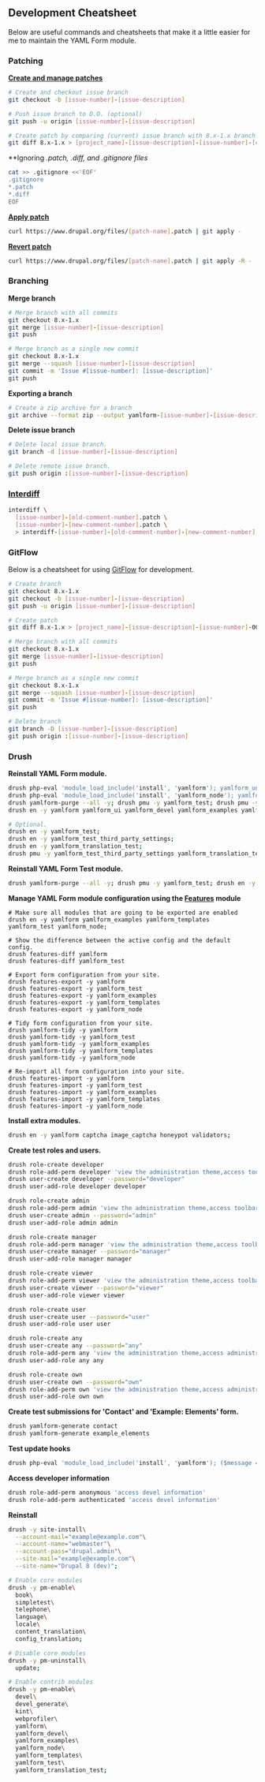 Development Cheatsheet
----------------------

Below are useful commands and cheatsheets that make it a little easier for
me to maintain the YAML Form module.

### Patching

**[Create and manage patches](https://www.drupal.org/node/707484)**

```bash
# Create and checkout issue branch
git checkout -b [issue-number]-[issue-description]

# Push issue branch to D.O. (optional)
git push -u origin [issue-number]-[issue-description]

# Create patch by comparing (current) issue branch with 8.x-1.x branch 
git diff 8.x-1.x > [project_name]-[issue-description]-[issue-number]-[comment-number]-[drupal-version].patch
```

**Ignoring *.patch, *.diff, and .gitignore files**

```bash
cat >> .gitignore <<'EOF'
.gitignore
*.patch
*.diff
EOF
```
**[Apply patch](https://www.drupal.org/node/1399218)**

```bash
curl https://www.drupal.org/files/[patch-name].patch | git apply -
```

**[Revert patch](https://www.drupal.org/patch/reverse)**

```bash
curl https://www.drupal.org/files/[patch-name].patch | git apply -R -
```

### Branching

**Merge branch**

```bash
# Merge branch with all commits
git checkout 8.x-1.x
git merge [issue-number]-[issue-description]
git push

# Merge branch as a single new commit
git checkout 8.x-1.x
git merge --squash [issue-number]-[issue-description]
git commit -m 'Issue #[issue-number]: [issue-description]'
git push
```
**Exporting a branch**

```bash
# Create a zip archive for a branch
git archive --format zip --output yamlform-[issue-number]-[issue-description].zip [issue-number]-[issue-description]
```

**Delete issue branch**

```bash
# Delete local issue branch.
git branch -d [issue-number]-[issue-description] 

# Delete remote issue branch.
git push origin :[issue-number]-[issue-description]
```

### [Interdiff](https://www.drupal.org/documentation/git/interdiff)

```bash
interdiff \
  [issue-number]-[old-comment-number].patch \
  [issue-number]-[new-comment-number].patch \
  > interdiff-[issue-number]-[old-comment-number]-[new-comment-number].txt
```

### GitFlow

Below is a cheatsheet for using [GitFlow](https://www.drupal.org/node/2406727) 
for development. 

```bash
# Create branch
git checkout 8.x-1.x
git checkout -b [issue-number]-[issue-description]
git push -u origin [issue-number]-[issue-description]

# Create patch
git diff 8.x-1.x > [project_name]-[issue-description]-[issue-number]-00.patch

# Merge branch with all commits
git checkout 8.x-1.x
git merge [issue-number]-[issue-description]
git push

# Merge branch as a single new commit
git checkout 8.x-1.x
git merge --squash [issue-number]-[issue-description]
git commit -m 'Issue #[issue-number]: [issue-description]'
git push

# Delete branch
git branch -D [issue-number]-[issue-description]
git push origin :[issue-number]-[issue-description]
```

### Drush 

**Reinstall YAML Form module.**

```bash
drush php-eval 'module_load_include('install', 'yamlform'); yamlform_uninstall();'; drush cron;
drush php-eval 'module_load_include('install', 'yamlform_node'); yamlform_node_uninstall();'; drush cron; 
drush yamlform-purge --all -y; drush pmu -y yamlform_test; drush pmu -y yamlform_devel; drush pmu -y yamlform_examples; drush pmu -y yamlform_templates; drush pmu -y yamlform_ui; drush pmu -y yamlform_node; drush pmu -y yamlform; 
drush en -y yamlform yamlform_ui yamlform_devel yamlform_examples yamlform_templates yamlform_node;

# Optional.
drush en -y yamlform_test;
drush en -y yamlform_test_third_party_settings;
drush en -y yamlform_translation_test;
drush pmu -y yamlform_test_third_party_settings yamlform_translation_test;
```

**Reinstall YAML Form Test module.**

```bash
drush yamlform-purge --all -y; drush pmu -y yamlform_test; drush en -y yamlform_test;
```

**Manage YAML Form module configuration using the [Features](https://www.drupal.org/project/features) module**

```
# Make sure all modules that are going to be exported are enabled
drush en -y yamlform yamlform_examples yamlform_templates yamlform_test yamlform_node;

# Show the difference between the active config and the default config.
drush features-diff yamlform
drush features-diff yamlform_test

# Export form configuration from your site.          
drush features-export -y yamlform
drush features-export -y yamlform_test
drush features-export -y yamlform_examples
drush features-export -y yamlform_templates
drush features-export -y yamlform_node

# Tidy form configuration from your site.          
drush yamlform-tidy -y yamlform
drush yamlform-tidy -y yamlform_test
drush yamlform-tidy -y yamlform_examples
drush yamlform-tidy -y yamlform_templates
drush yamlform-tidy -y yamlform_node

# Re-import all form configuration into your site.      
drush features-import -y yamlform
drush features-import -y yamlform_test
drush features-import -y yamlform_examples
drush features-import -y yamlform_templates
drush features-import -y yamlform_node
```

**Install extra modules.**

```bash
drush en -y yamlform captcha image_captcha honeypot validators;
```

**Create test roles and users.**

```bash
drush role-create developer
drush role-add-perm developer 'view the administration theme,access toolbar,access administration pages,access content overview,access yamlform overview,administer yamlform,administer blocks,administer nodes'
drush user-create developer --password="developer"
drush user-add-role developer developer

drush role-create admin
drush role-add-perm admin 'view the administration theme,access toolbar,access administration pages,access content overview,access yamlform overview,administer yamlform submission'
drush user-create admin --password="admin"
drush user-add-role admin admin

drush role-create manager
drush role-add-perm manager 'view the administration theme,access toolbar,access administration pages,access content overview,access yamlform overview'
drush user-create manager --password="manager"
drush user-add-role manager manager

drush role-create viewer
drush role-add-perm viewer 'view the administration theme,access toolbar,access administration pages,access content overview,access yamlform overview,view any yamlform submission'
drush user-create viewer --password="viewer"
drush user-add-role viewer viewer

drush role-create user
drush user-create user --password="user"
drush user-add-role user user

drush role-create any
drush user-create any --password="any"
drush role-add-perm any 'view the administration theme,access administration pages,access toolbar,access yamlform overview,create yamlform,edit any yamlform,delete any yamlform,view yamlform submissions any node,edit yamlform submissions any node,delete yamlform submissions any node'
drush user-add-role any any

drush role-create own
drush user-create own --password="own"
drush role-add-perm own 'view the administration theme,access administration pages,access toolbar,access yamlform overview,create yamlform,edit own yamlform,delete own yamlform,view yamlform submissions own node,edit yamlform submissions own node,delete yamlform submissions own node'
drush user-add-role own own
```

**Create test submissions for 'Contact' and 'Example: Elements' form.**

```bash
drush yamlform-generate contact
drush yamlform-generate example_elements
```

**Test update hooks**

```bash
drush php-eval 'module_load_include('install', 'yamlform'); ($message = yamlform_update_8001()) ? drupal_set_message($message) : NULL;'
```

**Access developer information**

```bash
drush role-add-perm anonymous 'access devel information'
drush role-add-perm authenticated 'access devel information'
```

**Reinstall**

```bash 
drush -y site-install\
  --account-mail="example@example.com"\
  --account-name="webmaster"\
  --account-pass="drupal.admin"\
  --site-mail="example@example.com"\
  --site-name="Drupal 8 (dev)";

# Enable core modules
drush -y pm-enable\
  book\
  simpletest\
  telephone\
  language\
  locale\
  content_translation\
  config_translation;

# Disable core modules
drush -y pm-uninstall\
  update;

# Enable contrib modules
drush -y pm-enable\
  devel\
  devel_generate\
  kint\
  webprofiler\
  yamlform\
  yamlform_devel\
  yamlform_examples\
  yamlform_node\
  yamlform_templates\
  yamlform_test\
  yamlform_translation_test;
```
